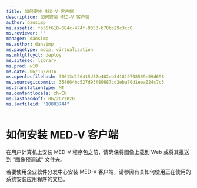 ```yaml
---
title: 如何安装 MED-V 客户端
description: 如何安装 MED-V 客户端
author: dansimp
ms.assetid: fb35f618-684c-474f-9053-b70bb29c3cc0
ms.reviewer: ''
manager: dansimp
ms.author: dansimp
ms.pagetype: mdop, virtualization
ms.mktglfcycl: deploy
ms.sitesec: library
ms.prod: w10
ms.date: 06/16/2016
ms.openlocfilehash: 30613d126415d87e402eb541819708509e59d698
ms.sourcegitcommit: 354664bc527d93f80687cd2eba70d1eea024c7c3
ms.translationtype: MT
ms.contentlocale: zh-CN
ms.lasthandoff: 06/26/2020
ms.locfileid: "10803744"
---
```

# 如何安装 MED-V 客户端


在用户计算机上安装 MED-V 程序包之前，请确保将图像上载到 Web 或将其推送到 "图像预调试" 文件夹。

若要使用企业软件分发中心安装 MED-V 客户端，请参阅有关如何使用正在使用的系统安装应用程序的文档。

 

 





